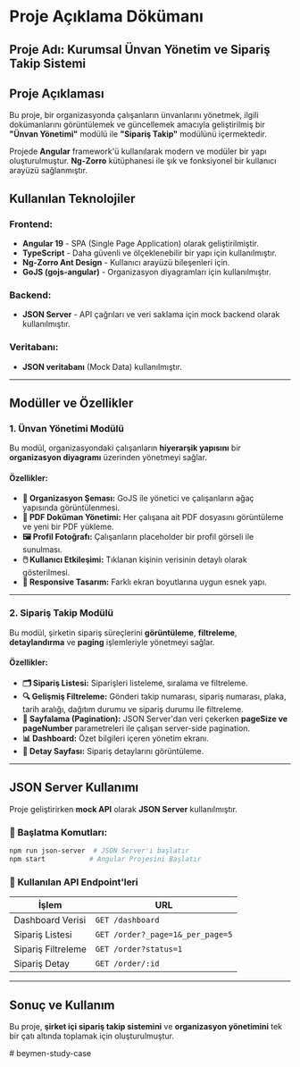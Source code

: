 # **Proje Açıklama Dökümanı**

## **Proje Adı:** Kurumsal Ünvan Yönetim ve Sipariş Takip Sistemi

## **Proje Açıklaması**

Bu proje, bir organizasyonda çalışanların ünvanlarını yönetmek, ilgili dokümanlarını görüntülemek ve güncellemek amacıyla geliştirilmiş bir **"Ünvan Yönetimi"** modülü ile **"Sipariş Takip"** modülünü içermektedir.

Projede **Angular** framework'ü kullanılarak modern ve modüler bir yapı oluşturulmuştur. **Ng-Zorro** kütüphanesi ile şık ve fonksiyonel bir kullanıcı arayüzü sağlanmıştır.

## **Kullanılan Teknolojiler**

### **Frontend:**

- **Angular 19** - SPA (Single Page Application) olarak geliştirilmiştir.
- **TypeScript** - Daha güvenli ve ölçeklenebilir bir yapı için kullanılmıştır.
- **Ng-Zorro Ant Design** - Kullanıcı arayüzü bileşenleri için.
- **GoJS (gojs-angular)** - Organizasyon diyagramları için kullanılmıştır.

### **Backend:**

- **JSON Server** - API çağrıları ve veri saklama için mock backend olarak kullanılmıştır.

### **Veritabanı:**

- **JSON veritabanı** (Mock Data) kullanılmıştır.

---

## **Modüller ve Özellikler**

### **1. Ünvan Yönetimi Modülü**

Bu modül, organizasyondaki çalışanların **hiyerarşik yapısını** bir **organizasyon diyagramı** üzerinden yönetmeyi sağlar.

#### **Özellikler:**

- **📌 Organizasyon Şeması:** GoJS ile yönetici ve çalışanların ağaç yapısında görüntülenmesi.
- **📄 PDF Doküman Yönetimi:** Her çalışana ait PDF dosyasını görüntüleme ve yeni bir PDF yükleme.
- **🖼️ Profil Fotoğrafı:** Çalışanların placeholder bir profil görseli ile sunulması.
- **🖱️ Kullanıcı Etkileşimi:** Tıklanan kişinin verisinin detaylı olarak gösterilmesi.
- **📱 Responsive Tasarım:** Farklı ekran boyutlarına uygun esnek yapı.

---

### **2. Sipariş Takip Modülü**

Bu modül, şirketin sipariş süreçlerini **görüntüleme**, **filtreleme**, **detaylandırma** ve **paging** işlemleriyle yönetmeyi sağlar.

#### **Özellikler:**

- **🗂️ Sipariş Listesi:** Siparişleri listeleme, sıralama ve filtreleme.
- **🔍 Gelişmiş Filtreleme:** Gönderi takip numarası, sipariş numarası, plaka, tarih aralığı, dağıtım durumu ve sipariş durumu ile filtreleme.
- **📄 Sayfalama (Pagination):** JSON Server'dan veri çekerken **pageSize ve pageNumber** parametreleri ile çalışan server-side pagination.
- **📊 Dashboard:** Özet bilgileri içeren yönetim ekranı.
- **📜 Detay Sayfası:** Sipariş detaylarını görüntüleme.

---

## **JSON Server Kullanımı**

Proje geliştirirken **mock API** olarak **JSON Server** kullanılmıştır.

### **📌 Başlatma Komutları:**

```sh
npm run json-server  # JSON Server'ı başlatır
npm start           # Angular Projesini Başlatır
```

### **📌 Kullanılan API Endpoint'leri**

| İşlem              | URL                              |
| ------------------ | -------------------------------- |
| Dashboard Verisi   | `GET /dashboard`                 |
| Sipariş Listesi    | `GET /order?_page=1&_per_page=5` |
| Sipariş Filtreleme | `GET /order?status=1`            |
| Sipariş Detay      | `GET /order/:id`                 |

---

## **Sonuç ve Kullanım**

Bu proje, **şirket içi sipariş takip sistemini** ve **organizasyon yönetimini** tek bir çatı altında toplamak için oluşturulmuştur.


#   b e y m e n - s t u d y - c a s e  
 